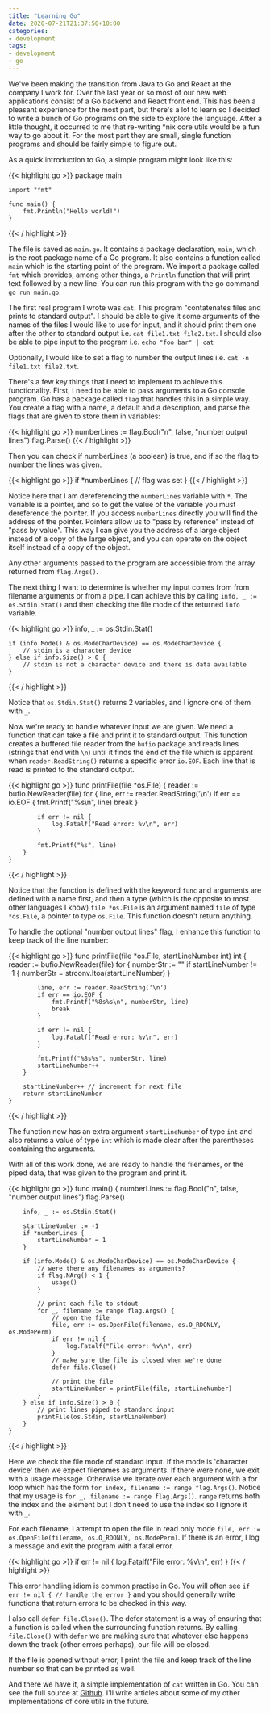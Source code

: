 ```yaml
---
title: "Learning Go"
date: 2020-07-21T21:37:50+10:00
categories:
- development
tags:
- development
- go
---
```


We've been making the transition from Java to Go and React at the company I work for. Over the last year or so most of our new web applications consist of a Go backend and React front end. This has been a pleasant experience for the most part, but there's a lot to learn so I decided to write a bunch of Go programs on the side to explore the language. After a little thought, it occurred to me that re-writing *nix core utils would be a fun way to go about it. For the most part they are small, single function programs and should be fairly simple to figure out.

As a quick introduction to Go, a simple program might look like this:

{{< highlight go >}}
    package main

    import "fmt"

    func main() {
        fmt.Println("Hello world!")
    }
{{< / highlight >}}

The file is saved as `main.go`. It contains a package declaration, `main`, which is the root package name of a Go program. It also contains a function called `main` which is the starting point of the program. We import a package called `fmt` which provides, among other things, a `Println` function that will print text followed by a new line. You can run this program with the go command `go run main.go`.

The first real program I wrote was `cat`. This program "contatenates files and prints to standard output". I should be able to give it some arguments of the names of the files I would like to use for input, and it should print them one after the other to standard output i.e. `cat file1.txt file2.txt`. I should also be able to pipe input to the program i.e. `echo "foo bar" | cat`

Optionally, I would like to set a flag to number the output lines i.e. `cat -n file1.txt file2.txt`.

There's a few key things that I need to implement to achieve this functionality. First, I need to be able to pass arguments to a Go console program. Go has a package called `flag` that handles this in a simple way. You create a flag with a name, a default and a description, and parse the flags that are given to store them in variables:

{{< highlight go >}}
    numberLines := flag.Bool("n", false, "number output lines")
    flag.Parse()
{{< / highlight >}}

Then you can check if numberLines (a boolean) is true, and if so the flag to number the lines was given.

{{< highlight go >}}
    if *numberLines {
        // flag was set
    }
{{< / highlight >}}

Notice here that I am dereferencing the `numberLines` variable with `*`. The variable is a pointer, and so to get the value of the variable you must dereference the pointer. If you access `numberLines` directly you will find the address of the pointer. Pointers allow us to "pass by reference" instead of "pass by value". This way I can give you the address of a large object instead of a copy of the large object, and you can operate on the object itself instead of a copy of the object.

Any other arguments passed to the program are accessible from the array returned from `flag.Args()`.

The next thing I want to determine is whether my input comes from from filename arguments or from a pipe. I can achieve this by calling `info, _ := os.Stdin.Stat()` and then checking the file mode of the returned `info` variable.

{{< highlight go >}}
    info, _ := os.Stdin.Stat()

    if (info.Mode() & os.ModeCharDevice) == os.ModeCharDevice {
        // stdin is a character device
    } else if info.Size() > 0 {
        // stdin is not a character device and there is data available
    }
{{< / highlight >}}

Notice that `os.Stdin.Stat()` returns 2 variables, and I ignore one of them with `_`.

Now we're ready to handle whatever input we are given. We need a function that can take a file and print it to standard output. This function creates a buffered file reader from the `bufio` package and reads lines (strings that end with `\n`) until it finds the end of the file which is apparent when `reader.ReadString()` returns a specific error `io.EOF`. Each line that is read is printed to the standard output.

{{< highlight go >}}
    func printFile(file *os.File)  {
        reader := bufio.NewReader(file)
        for {
            line, err := reader.ReadString('\n')
            if err == io.EOF {
                fmt.Printf("%s\n", line)
                break
            }

            if err != nil {
                log.Fatalf("Read error: %v\n", err)
            }

            fmt.Printf("%s", line)
        }
    }
{{< / highlight >}}

Notice that the function is defined with the keyword `func` and arguments are defined with a name first, and then a type (which is the opposite to most other languages I know) `file *os.File` is an argument named `file` of type `*os.File`, a pointer to type `os.File`. This function doesn't return anything.

To handle the optional "number output lines" flag, I enhance this function to keep track of the line number:

{{< highlight go >}}
    func printFile(file *os.File, startLineNumber int) int {
        reader := bufio.NewReader(file)
        for {
            numberStr := ""
            if startLineNumber != -1 {
                numberStr = strconv.Itoa(startLineNumber)
            }

            line, err := reader.ReadString('\n')
            if err == io.EOF {
                fmt.Printf("%8s%s\n", numberStr, line)
                break
            }

            if err != nil {
                log.Fatalf("Read error: %v\n", err)
            }

            fmt.Printf("%8s%s", numberStr, line)
            startLineNumber++
        }

        startLineNumber++ // increment for next file
        return startLineNumber
    }
{{< / highlight >}}

The function now has an extra argument `startLineNumber` of type `int` and also returns a value of type `int` which is made clear after the parentheses containing the arguments.

With all of this work done, we are ready to handle the filenames, or the piped data, that was given to the program and print it.

{{< highlight go >}}
    func main() {
        numberLines := flag.Bool("n", false, "number output lines")
        flag.Parse()

        info, _ := os.Stdin.Stat()

        startLineNumber := -1
        if *numberLines {
            startLineNumber = 1
        }

        if (info.Mode() & os.ModeCharDevice) == os.ModeCharDevice {
            // were there any filenames as arguments?
            if flag.NArg() < 1 {
                usage()
            }

            // print each file to stdout
            for _, filename := range flag.Args() {
                // open the file
                file, err := os.OpenFile(filename, os.O_RDONLY, os.ModePerm)
                if err != nil {
                    log.Fatalf("File error: %v\n", err)
                }
                // make sure the file is closed when we're done
                defer file.Close()

                // print the file
                startLineNumber = printFile(file, startLineNumber)
            }
        } else if info.Size() > 0 {
            // print lines piped to standard input
            printFile(os.Stdin, startLineNumber)
        }
    }
{{< / highlight >}}

Here we check the file mode of standard input. If the mode is 'character device' then we expect filenames as arguments. If there were none, we exit with a usage message. Otherwise we iterate over each argument with a for loop which has the form `for index, filename := range flag.Args()`. Notice that my usage is `for _, filename := range flag.Args()`. `range` returns both the index and the element but I don't need to use the index so I ignore it with `_`.

For each filename, I attempt to open the file in read only mode `file, err := os.OpenFile(filename, os.O_RDONLY, os.ModePerm)`. If there is an error, I log a message and exit the program with a fatal error.

{{< highlight go >}}
    if err != nil {
        log.Fatalf("File error: %v\n", err)
    }
{{< / highlight >}}

This error handling idiom is common practise in Go. You will often see `if err != nil { // handle the error }` and you should generally write functions that return errors to be checked in this way.

I also call `defer file.Close()`. The defer statement is a way of ensuring that a function is called when the surrounding function returns. By calling `file.Close()` with `defer` we are making sure that whatever else happens down the track (other errors perhaps), our file will be closed.

If the file is opened without error, I print the file and keep track of the line number so that can be printed as well.

And there we have it, a simple implementation of `cat` written in Go. You can see the full source at [Github](https://github.com/peacefixation/go-exercises/blob/master/cat/cat.go). I'll write articles about some of my other implementations of core utils in the future.